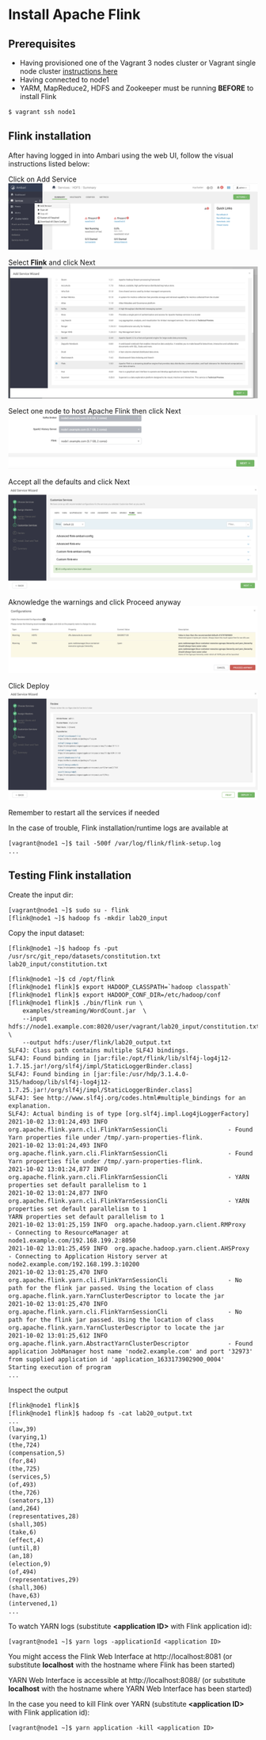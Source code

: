 # Install Apache Flink

## Prerequisites

- Having provisioned one of the Vagrant 3 nodes cluster or Vagrant single node cluster [instructions here](../02-Provision_the_environment/README.md) 
- Having connected to node1 
- YARM, MapReduce2, HDFS and Zookeeper must be running __BEFORE__ to install Flink

```
$ vagrant ssh node1
```

## Flink installation

After having logged in into Ambari using the web UI, follow the visual instructions listed below:

Click on Add Service
![](./img/1.png)

Select **Flink** and click Next
![](./img/2.png)

Select one node to host Apache Flink then click Next
![](./img/3.png)

Accept all the defaults and click Next
![](./img/4.png)

Aknowledge the warnings and click Proceed anyway
![](./img/5.png)

Click Deploy
![](./img/6.png)

Remember to restart all the services if needed

In the case of trouble, Flink installation/runtime logs are available at

```console
[vagrant@node1 ~]$ tail -500f /var/log/flink/flink-setup.log
...
```

## Testing Flink installation

Create the input dir:

```console
[vagrant@node1 ~]$ sudo su - flink
[flink@node1 ~]$ hadoop fs -mkdir lab20_input
```

Copy the input dataset:

```console
[flink@node1 ~]$ hadoop fs -put /usr/src/git_repo/datasets/constitution.txt lab20_input/constitution.txt
```

```console
[flink@node1 ~]$ cd /opt/flink
[flink@node1 flink]$ export HADOOP_CLASSPATH=`hadoop classpath`
[flink@node1 flink]$ export HADOOP_CONF_DIR=/etc/hadoop/conf
[flink@node1 flink]$ ./bin/flink run \
    examples/streaming/WordCount.jar  \
    --input hdfs://node1.example.com:8020/user/vagrant/lab20_input/constitution.txt \
    --output hdfs:/user/flink/lab20_output.txt
SLF4J: Class path contains multiple SLF4J bindings.
SLF4J: Found binding in [jar:file:/opt/flink/lib/slf4j-log4j12-1.7.15.jar!/org/slf4j/impl/StaticLoggerBinder.class]
SLF4J: Found binding in [jar:file:/usr/hdp/3.1.4.0-315/hadoop/lib/slf4j-log4j12-1.7.25.jar!/org/slf4j/impl/StaticLoggerBinder.class]
SLF4J: See http://www.slf4j.org/codes.html#multiple_bindings for an explanation.
SLF4J: Actual binding is of type [org.slf4j.impl.Log4jLoggerFactory]
2021-10-02 13:01:24,493 INFO  org.apache.flink.yarn.cli.FlinkYarnSessionCli                 - Found Yarn properties file under /tmp/.yarn-properties-flink.
2021-10-02 13:01:24,493 INFO  org.apache.flink.yarn.cli.FlinkYarnSessionCli                 - Found Yarn properties file under /tmp/.yarn-properties-flink.
2021-10-02 13:01:24,877 INFO  org.apache.flink.yarn.cli.FlinkYarnSessionCli                 - YARN properties set default parallelism to 1
2021-10-02 13:01:24,877 INFO  org.apache.flink.yarn.cli.FlinkYarnSessionCli                 - YARN properties set default parallelism to 1
YARN properties set default parallelism to 1
2021-10-02 13:01:25,159 INFO  org.apache.hadoop.yarn.client.RMProxy                         - Connecting to ResourceManager at node1.example.com/192.168.199.2:8050
2021-10-02 13:01:25,459 INFO  org.apache.hadoop.yarn.client.AHSProxy                        - Connecting to Application History server at node2.example.com/192.168.199.3:10200
2021-10-02 13:01:25,470 INFO  org.apache.flink.yarn.cli.FlinkYarnSessionCli                 - No path for the flink jar passed. Using the location of class org.apache.flink.yarn.YarnClusterDescriptor to locate the jar
2021-10-02 13:01:25,470 INFO  org.apache.flink.yarn.cli.FlinkYarnSessionCli                 - No path for the flink jar passed. Using the location of class org.apache.flink.yarn.YarnClusterDescriptor to locate the jar
2021-10-02 13:01:25,612 INFO  org.apache.flink.yarn.AbstractYarnClusterDescriptor           - Found application JobManager host name 'node2.example.com' and port '32973' from supplied application id 'application_1633173902900_0004'
Starting execution of program
...
```

Inspect the output

```console
[flink@node1 flink]$
[flink@node1 flink]$ hadoop fs -cat lab20_output.txt
...
(law,39)
(varying,1)
(the,724)
(compensation,5)
(for,84)
(the,725)
(services,5)
(of,493)
(the,726)
(senators,13)
(and,264)
(representatives,28)
(shall,305)
(take,6)
(effect,4)
(until,8)
(an,18)
(election,9)
(of,494)
(representatives,29)
(shall,306)
(have,63)
(intervened,1)
...
```

To watch YARN logs (substitute **\<application ID\>** with Flink application id): 

```console
[vagrant@node1 ~]$ yarn logs -applicationId <application ID>
```

You might access the Flink Web Interface at http://localhost:8081 (or substitute **localhost** with the hostname where Flink has been started)

YARN Web Interface is accessible at http://localhost:8088/ (or substitute **localhost** with the hostname where YARN Web Interface  has been started)

In the case you need to kill Flink over YARN  (substitute **\<application ID\>** with Flink application id):

```console
[vagrant@node1 ~]$ yarn application -kill <application ID>
```